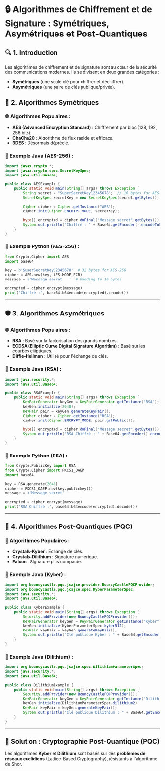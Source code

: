 # 🔒 Algorithmes de Chiffrement et de Signature : Symétriques, Asymétriques et Post-Quantiques

## 🔍 1. Introduction
Les algorithmes de chiffrement et de signature sont au cœur de la sécurité des communications modernes. Ils se divisent en deux grandes catégories :
- **Symétriques** (une seule clé pour chiffrer et déchiffrer).
- **Asymétriques** (une paire de clés publique/privée).

## 🔑 2. Algorithmes Symétriques
### 🌐 Algorithmes Populaires :
- **AES (Advanced Encryption Standard)** : Chiffrement par bloc (128, 192, 256 bits).
- **ChaCha20** : Algorithme de flux rapide et efficace.
- **3DES** : Désormais déprécié.

### 📝 Exemple Java (AES-256) :
```java
import javax.crypto.*;
import javax.crypto.spec.SecretKeySpec;
import java.util.Base64;

public class AESExample {
    public static void main(String[] args) throws Exception {
        String secret = "SuperSecretKey12345678";  // 16 bytes for AES-128, 24 for AES-192, 32 for AES-256
        SecretKeySpec secretKey = new SecretKeySpec(secret.getBytes(), "AES");

        Cipher cipher = Cipher.getInstance("AES");
        cipher.init(Cipher.ENCRYPT_MODE, secretKey);

        byte[] encrypted = cipher.doFinal("Message secret".getBytes());
        System.out.println("Chiffré : " + Base64.getEncoder().encodeToString(encrypted));
    }
}
```

### 🐍 Exemple Python (AES-256) :
```python
from Crypto.Cipher import AES
import base64

key = b'SuperSecretKey12345678'  # 32 bytes for AES-256
cipher = AES.new(key, AES.MODE_ECB)
message = b'Message secret   '  # Padding to 16 bytes

encrypted = cipher.encrypt(message)
print("Chiffré :", base64.b64encode(encrypted).decode())
```

---

## 🛡️ 3. Algorithmes Asymétriques
### 🌐 Algorithmes Populaires :
- **RSA** : Basé sur la factorisation des grands nombres.
- **ECDSA (Elliptic Curve Digital Signature Algorithm)** : Basé sur les courbes elliptiques.
- **Diffie-Hellman** : Utilisé pour l'échange de clés.

### 📝 Exemple Java (RSA) :
```java
import java.security.*;
import java.util.Base64;

public class RSAExample {
    public static void main(String[] args) throws Exception {
        KeyPairGenerator keyGen = KeyPairGenerator.getInstance("RSA");
        keyGen.initialize(2048);
        KeyPair pair = keyGen.generateKeyPair();
        Cipher cipher = Cipher.getInstance("RSA");
        cipher.init(Cipher.ENCRYPT_MODE, pair.getPublic());

        byte[] encrypted = cipher.doFinal("Message secret".getBytes());
        System.out.println("RSA Chiffré : " + Base64.getEncoder().encodeToString(encrypted));
    }
}
```

### 🐍 Exemple Python (RSA) :
```python
from Crypto.PublicKey import RSA
from Crypto.Cipher import PKCS1_OAEP
import base64

key = RSA.generate(2048)
cipher = PKCS1_OAEP.new(key.publickey())
message = b'Message secret'

encrypted = cipher.encrypt(message)
print("RSA Chiffré :", base64.b64encode(encrypted).decode())
```

---

## 🧬 4. Algorithmes Post-Quantiques (PQC)
### 🔐 Algorithmes Populaires :
- **Crystals-Kyber** : Échange de clés.
- **Crystals-Dilithium** : Signature numérique.
- **Falcon** : Signature plus compacte.

### 📝 Exemple Java (Kyber) :
```java
import org.bouncycastle.pqc.jcajce.provider.BouncyCastlePQCProvider;
import org.bouncycastle.pqc.jcajce.spec.KyberParameterSpec;
import java.security.*;
import java.util.Base64;

public class KyberExample {
    public static void main(String[] args) throws Exception {
        Security.addProvider(new BouncyCastlePQCProvider());
        KeyPairGenerator keyGen = KeyPairGenerator.getInstance("Kyber", "BC");
        keyGen.initialize(KyberParameterSpec.kyber512);
        KeyPair keyPair = keyGen.generateKeyPair();
        System.out.println("Clé publique Kyber : " + Base64.getEncoder().encodeToString(keyPair.getPublic().getEncoded()));
    }
}
```

### 📝 Exemple Java (Dilithium) :
```java
import org.bouncycastle.pqc.jcajce.spec.DilithiumParameterSpec;
import java.security.*;
import java.util.Base64;

public class DilithiumExample {
    public static void main(String[] args) throws Exception {
        Security.addProvider(new BouncyCastlePQCProvider());
        KeyPairGenerator keyGen = KeyPairGenerator.getInstance("Dilithium", "BC");
        keyGen.initialize(DilithiumParameterSpec.dilithium2);
        KeyPair keyPair = keyGen.generateKeyPair();
        System.out.println("Clé publique Dilithium : " + Base64.getEncoder().encodeToString(keyPair.getPublic().getEncoded()));
    }
}
```

---

## 🚀 Solution : Cryptographie Post-Quantique (PQC)
Les algorithmes **Kyber** et **Dilithium** sont basés sur des **problèmes de réseaux euclidiens** (Lattice-Based Cryptography), résistants à l'algorithme de Shor.

